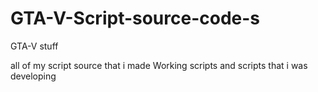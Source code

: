 # GTA-V-Script-source-code-s
GTA-V stuff

all of my script source that i made
Working scripts and scripts that i was developing 

